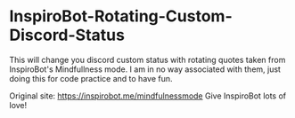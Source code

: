 # InspiroBot-Rotating-Custom-Discord-Status
This will change you discord custom status with rotating quotes taken from InspiroBot's Mindfullness mode. I am in no way associated with them, just doing this for code practice and to have fun.

Original site: https://inspirobot.me/mindfulnessmode
Give InspiroBot lots of love!
